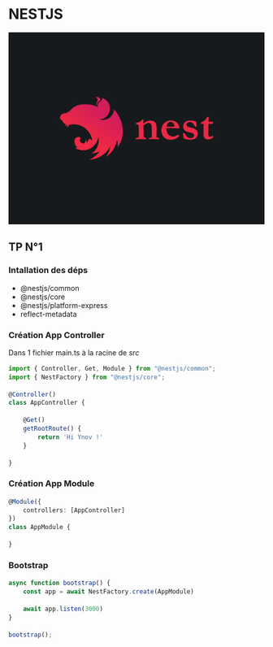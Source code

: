 # NESTJS 

<img src="../img/NestJS.png" alt="Woken Exchange" title="Optional title">



## TP N°1

### Intallation des déps

 - @nestjs/common
 - @nestjs/core
 - @nestjs/platform-express
 - reflect-metadata

### Création App Controller

Dans 1 fichier main.ts à la racine de _src_


```ts
import { Controller, Get, Module } from "@nestjs/common";
import { NestFactory } from "@nestjs/core";

@Controller()
class AppController {

    @Get()
    getRootRoute() {
        return 'Hi Ynov !'
    }

}


```

### Création App Module

```ts
@Module({
    controllers: [AppController]
})
class AppModule {

}
```

### Bootstrap 


```ts
async function bootstrap() {
    const app = await NestFactory.create(AppModule)

    await app.listen(3000)
}

bootstrap();

```

